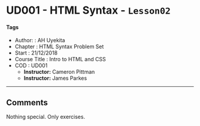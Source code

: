 # UD001 - HTML Syntax - `Lesson02`

#### Tags

* Author:      : AH Uyekita
* Chapter      : HTML Syntax Problem Set
* Start        : 21/12/2018
* Course Title : Intro to HTML and CSS
* COD          : UD001
    * **Instructor:** Cameron Pittman
    * **Instructor:** James Parkes

********************************************************************************

## Comments

Nothing special. Only exercises.
